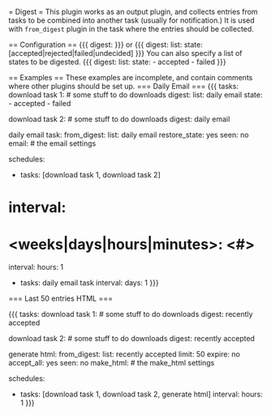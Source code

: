 = Digest =
This plugin works as an output plugin, and collects entries from tasks to be combined into another task (usually for notification.) It is used with `from_digest` plugin in the task where the entries should be collected.

== Configuration ==
{{{
digest: <listname>
}}}
or
{{{
digest:
  list: <listname>
  state: [accepted|rejected|failed|undecided]
}}}
You can also specify a list of states to be digested.
{{{
digest:
  list: <listname>
  state:
    - accepted
    - failed
}}}

== Examples ==
These examples are incomplete, and contain comments where other plugins should be set up.
=== Daily Email ===
{{{
tasks:
  download task 1:
    # some stuff to do downloads
    digest:
      list: daily email
      state:
        - accepted
        - failed

  download task 2:
    # some stuff to do downloads
    digest: daily email

  daily email task:
    from_digest:
      list: daily email
      restore_state: yes
    seen: no
    email:
      # the email settings

schedules:
- tasks: [download task 1, download task 2]
# interval:
#  <weeks|days|hours|minutes>: <#>
  interval:
    hours: 1
- tasks: daily email task
  interval:
    days: 1
}}}

=== Last 50 entries HTML ===

{{{
tasks:
  download task 1:
    # some stuff to do downloads
    digest: recently accepted

  download task 2:
    # some stuff to do downloads
    digest: recently accepted

  generate html:
    from_digest:
      list: recently accepted
      limit: 50
      expire: no
    accept_all: yes
    seen: no
    make_html:
      # the make_html settings

schedules:
- tasks: [download task 1, download task 2, generate html]
  interval:
    hours: 1
}}}